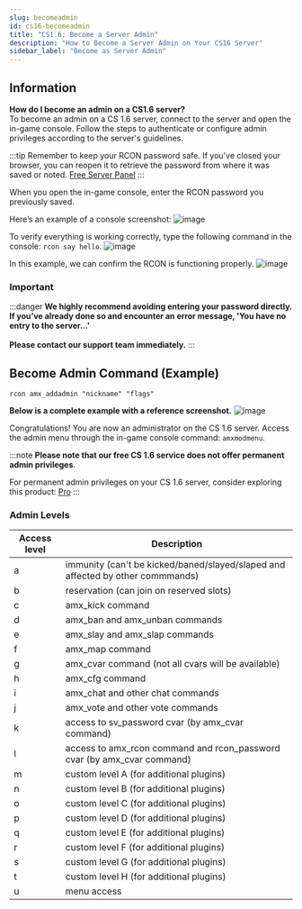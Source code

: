 ```yaml
---
slug: becomeadmin
id: cs16-becomeadmin
title: "CS1.6: Become a Server Admin"
description: "How to Become a Server Admin on Your CS16 Server"
sidebar_label: "Become as Server Admin"
---
```


## Information
**How do I become an admin on a CS1.6 server?**<br />
To become an admin on a CS 1.6 server, connect to the server and open the in-game console. Follow the steps to authenticate or configure admin privileges according to the server's guidelines.

:::tip
Remember to keep your RCON password safe. If you've closed your browser, you can reopen it to retrieve the password from where it was saved or noted. [Free Server Panel](https://fshost.me/free-panel)
:::

When you open the in-game console, enter the RCON password you previously saved.

Here’s an example of a console screenshot:
![image](https://help.fshost.me/img/cs16-console.png)

To verify everything is working correctly, type the following command in the console: `rcon say hello`.
![image](https://help.fshost.me/img/cs16-console2.png)

In this example, we can confirm the RCON is functioning properly.
![image](https://help.fshost.me/img/cs16-say.png)

### Important
:::danger
**We highly recommend avoiding entering your password directly. If you’ve already done so and encounter an error message, 'You have no entry to the server...' <br /><br />Please contact our support team immediately.**
:::

## Become Admin Command (Example)
`rcon amx_addadmin "nickname" "flags"`

**Below is a complete example with a reference screenshot.**
![image](https://help.fshost.me/img/cs16-console3.png)

Congratulations! You are now an administrator on the CS 1.6 server. Access the admin menu through the in-game console command: `amxmodmenu`.

:::note
**Please note that our free CS 1.6 service does not offer permanent admin privileges**.

For permanent admin privileges on your CS 1.6 server, consider exploring this product: [Pro](https://fshost.me/pro)
:::


### Admin Levels
| Access level | Description                                                  |
| ------------------- | ------------------------------------------------------------ |
| a                   | immunity (can't be kicked/baned/slayed/slaped and affected by other commmands) |
| b                   | reservation (can join on reserved slots)                     |
| c                   | amx_kick command                                             |
| d                   | amx_ban and amx_unban commands                               |
| e                   | amx_slay and amx_slap commands                               |
| f                   | amx_map command                                              |
| g                   | amx_cvar command (not all cvars will be available)           |
| h                   | amx_cfg command                                              |
| i                   | amx_chat and other chat commands                             |
| j                   | amx_vote and other vote commands                             |
| k                   | access to sv_password cvar (by amx_cvar command)             |
| l                   | access to amx_rcon command and rcon_password cvar (by amx_cvar command) |
| m                   | custom level A (for additional plugins)                      |
| n                   | custom level B (for additional plugins)                      |
| o                   | custom level C (for additional plugins)                      |
| p                   | custom level D (for additional plugins)                      |
| q                   | custom level E (for additional plugins)                      |
| r                   | custom level F (for additional plugins)                      |
| s                   | custom level G (for additional plugins)                      |
| t                   | custom level H (for additional plugins)                      |
| u                   | menu access                                                  |
